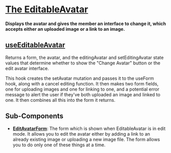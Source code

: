 # [The EditableAvatar](EditableAvatar.tsx)

**Displays the avatar and gives the member an interface to change it, which accepts either an uploaded image or a link to an image.**

## [useEditableAvatar](useEditableAvatar.ts)

Returns a form, the avatar, and the editingAvatar and setEditingAvatar state values that determine whether to show the "Change Avatar" button or the edit avatar interface.

This hook creates the setAvatar mutation and passes it to the useForm hook, along with a cancel editing function. It then makes two form fields, one for uploading images and one for linking to one, and a potential error message to alert the user if they've both uploaded an image and linked to one. It then combines all this into the form it returns.

## Sub-Components

- **[EditAvatarForm](./EditAvatarForm/EditAvatarForm.tsx)**: The form which is shown when EditableAvatar is in edit mode. It allows you to edit the avatar either by adding a link to an already existing image or uploading a new image file. The form allows you to do only one of these things at a time.
